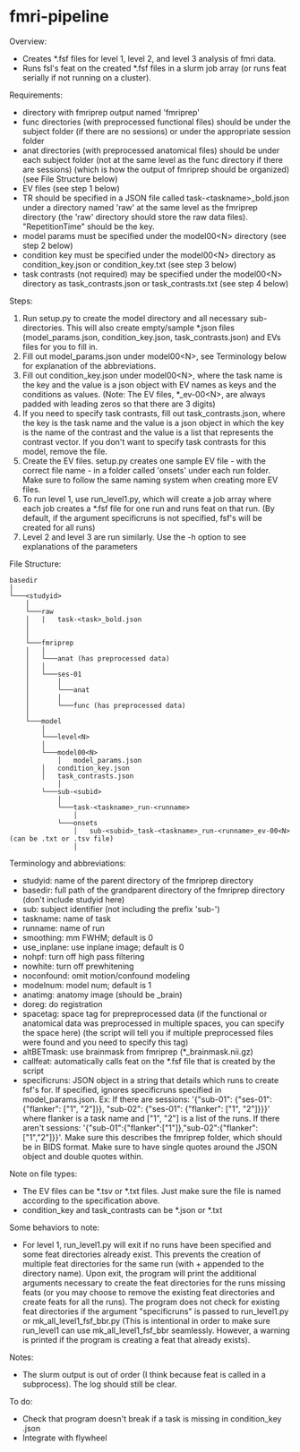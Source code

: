 # fmri-pipeline

Overview:
- Creates *.fsf files for level 1, level 2, and level 3 analysis of fmri data.
- Runs fsl's feat on the created *.fsf files in a slurm job array (or runs feat serially if not running on a cluster).

Requirements:
- directory with fmriprep output named 'fmriprep'
- func directories (with preprocessed functional files) should be under the subject folder (if there are no sessions) or under the appropriate session folder
- anat directories (with preprocessed anatomical files) should be under each subject folder (not at the same level as the func directory if there are sessions) (which is how the output of fmriprep should be organized) (see File Structure below)
- EV files (see step 1 below)
- TR should be specified in a JSON file called task-\<taskname>_bold.json under a directory named 'raw' at the same level as the fmriprep directory (the 'raw' directory should store the raw data files). "RepetitionTime" should be the key.
- model params must be specified under the model00\<N> directory (see step 2 below)
- condition key must be specified under the model00\<N> directory as condition_key.json or condition_key.txt (see step 3 below)
- task contrasts (not required) may be specified under the model00\<N> directory as task_contrasts.json or task_contrasts.txt (see step 4 below)

Steps:
1. Run setup.py to create the model directory and all necessary sub-directories. This will also create empty/sample *.json files (model_params.json, condition_key.json, task_contrasts.json) and EVs files for you to fill in. 
2. Fill out model_params.json under model00\<N>, see Terminology below for explanation of the abbreviations.
3. Fill out condition_key.json under model00\<N>, where the task name is the key and the value is a json object with EV names as keys and the conditions as values. (Note: The EV files, *_ev-00\<N>, are always padded with leading zeros so that there are 3 digits)
4. If you need to specify task contrasts, fill out task_contrasts.json, where the key is the task name and the value is a json object in which the key is the name of the contrast and the value is a list that represents the contrast vector. If you don't want to specify task contrasts for this model, remove the file.
5. Create the EV files. setup.py creates one sample EV file - with the correct file name - in a folder called 'onsets' under each run folder. Make sure to follow the same naming system when creating more EV files.
6. To run level 1, use run_level1.py, which will create a job array where each job creates a *.fsf file for one run and runs feat on that run. (By default, if the argument specificruns is not specified, fsf's will be created for all runs)
7. Level 2 and level 3 are run similarly. Use the -h option to see explanations of the parameters

File Structure:
```
basedir
│
└───<studyid>
    │
    └───raw
    │   |   task-<task>_bold.json
    │
    │
    └───fmriprep
    │	│
    │	└───anat (has preprocessed data)
    │	│
    │	└───ses-01
    │	    │
    │	    └───anat
    │	    │
    │	    └───func (has preprocessed data)
    │
    └───model
        │
        └───level<N>
	    │
	    └───model00<N>
	    	│   model_params.json
		│   condition_key.json
		│   task_contrasts.json
	    	│
		└───sub-<subid>
		    │
		    └───task-<taskname>_run-<runname>
		        │
			└───onsets
			    │   sub-<subid>_task-<taskname>_run-<runname>_ev-00<N> (can be .txt or .tsv file) 
			    │
```

Terminology and abbreviations:
- studyid: name of the parent directory of the fmriprep directory
- basedir: full path of the grandparent directory of the fmriprep directory (don't include studyid here)
- sub: subject identifier (not including the prefix 'sub-')
- taskname: name of task
- runname: name of run
- smoothing: mm FWHM; default is 0
- use_inplane: use inplane image; default is 0
- nohpf: turn off high pass filtering 
- nowhite: turn off prewhitening
- noconfound: omit motion/confound modeling
- modelnum: model num; default is 1
- anatimg: anatomy image (should be _brain)
- doreg: do registration
- spacetag: space tag for prepreprocessed data (if the functional or anatomical data was preprocessed in multiple spaces, you can specify the space here) (the script will tell you if multiple preprocessed files were found and you need to specify this tag)
- altBETmask: use brainmask from fmriprep (*_brainmask.nii.gz)
- callfeat: automatically calls feat on the *.fsf file that is created by the script
- specificruns: JSON object in a string that details which runs to create fsf's for. If specified, ignores specificruns specified in model_params.json. Ex: If there are sessions: '{"sub-01": {"ses-01": {"flanker": ["1", "2"]}}, "sub-02": {"ses-01": {"flanker": ["1", "2"]}}}' where flanker is a task name and ["1", "2"] is a list of the runs. If there aren't sessions: '{"sub-01":{"flanker":["1"]},"sub-02":{"flanker":["1","2"]}}'. Make sure this describes the fmriprep folder, which should be in BIDS format. Make sure to have single quotes around the JSON object and double quotes within.

Note on file types:
- The EV files can be *.tsv or *.txt files. Just make sure the file is named according to the specification above.
- condition_key and task_contrasts can be *.json or *.txt 

Some behaviors to note:
- For level 1, run_level1.py will exit if no runs have been specified and some feat directories already exist. This prevents the creation of multiple feat directories for the same run (with + appended to the directory name). Upon exit, the program will print the additional arguments necessary to create the feat directories for the runs missing feats (or you may choose to remove the existing feat directories and create feats for all the runs). The program does not check for existing feat directories if the argument "specificruns" is passed to run_level1.py or mk_all_level1_fsf_bbr.py (This is intentional in order to make sure run_level1 can use mk_all_level1_fsf_bbr seamlessly. However, a warning is printed if the program is creating a feat that already exists). 

Notes:
- The slurm output is out of order (I think because feat is called in a subprocess). The log should still be clear.

To do:
- Check that program doesn't break if a task is missing in condition_key
.json
- Integrate with flywheel
